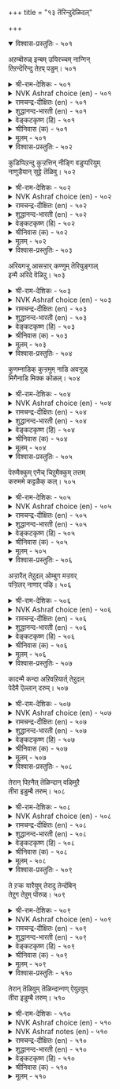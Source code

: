 +++
title = "१३ तॆरिन्दुदॆळिदल्"

+++


<details open><summary>विश्वास-प्रस्तुतिः - ५०१</summary>

अऱम्बॊरुळ् इन्बम् उयिरच्चम् नान्गिन्  
तिऱन्दॆरिन्दु तेऱप् पडुम्।       ५०१
</details>

<details><summary>श्री-राम-देशिकः - ५०१</summary>

धर्मकामार्थभीत्याद्यैः उपायैः सुपरीक्ष्य तान् ।  
लब्धप्रत्ययवान् भूपः कार्ये भ्रुत्यान् नियोजयेत् ॥ ५०१॥
</details>

<details><summary>NVK Ashraf choice (en) - ५०१</summary>

०५०१
Before you trust, test people's attitude to these four:
Virtue, wealth, love and survival. *
(J. Narayanaswamy)
</details>

<details><summary>रामचन्द्र-दीक्षितः (en) - ५०१</summary>

501\. aṟam, poruḷ, iṉpam, uyir accam, nāṉkiṉ  
tiṟam terintu tēṟappaṭum.

501\. One should be chosen after patting one to a fourfold test of righteousness, wealth, inclination and fear of life and death.  
</details>

<details><summary>शुद्धानन्द-भारती (en) - ५०१</summary>

1\. அறம்பொருள் இன்பம் உயிரெச்சம் நான்கின்  
திறந்தெரிந்து தேறப் படும்  
Pleasure, gold, fear of life Virtue-  
Test by these four and trust the true.        501  
</details>

<details><summary>वेङ्कटकृष्ण (हि) - ५०१</summary>

501
धर्म-अर्थ औ’ काम से, मिला प्राण-भय चार ।  
इन उपधाओं से परख, विश्वस्त है विचार ॥
</details>

<details><summary>श्रीनिवास (क) - ५०१</summary>

501. (ऒब्बन) धार्मिक नडतॆ, धनासक्ति, कामासक्ति, जीवभय- ई नाल्कु गुणगळन्नु शोधिसिद तरुवायवे अवनन्नु (मन्त्रि) कॆलसक्कॆ अर्हनॆन्दु तीर्मानिसबेकु.

</details>

<details><summary>मूलम् - ५०१</summary>

अऱम्बॊरुळ् इऩ्पम् उयिरच्चम् नाऩ्किऩ्
तिऱन्दॆरिन्दु तेऱप् पडुम्। ५०१
</details>

<details open><summary>विश्वास-प्रस्तुतिः - ५०२</summary>

कुडिप्पिऱन्दु कुऱ्ऱत्तिन् नीङ्गि वडुप्परियुम्  
नाणुडैयान् सुट्टे तॆळिवु।       ५०२
</details>

<details><summary>श्री-राम-देशिकः - ५०२</summary>

निर्दोषित्वं कुलीनत्वं लज्जा पापेषु भीरुता ।  
एतैर्गुणैतान् राजा विश्वसेन्निजसेवकान् ॥ ५०२॥
</details>

<details><summary>NVK Ashraf choice (en) - ५०२</summary>

०५०२
Noble heritage, freedom from faults and shame of blame
Are some norms to choose.
(J. Narayanaswamy)
</details>

<details><summary>रामचन्द्र-दीक्षितः (en) - ५०२</summary>

502\. kuṭip piṟantu, kuṟṟattiṉ nīṅki, vaṭup pariyum  
nāṇ uṭaiyāṉkaṭṭē teḷivu.

502\. One of good family, free of faults, and possessed of a wholesome fear of sin, should be chosen.  
</details>

<details><summary>शुद्धानन्द-भारती (en) - ५०२</summary>

2\. குடிப்பிறந்து குற்றத்தின் நீங்கி வடுப்பரியும்  
நாணுடையான் கட்டே தெளிவு  
Spotless name of noble birth  
Shamed of stain-that choice is worth.        502  
</details>

<details><summary>वेङ्कटकृष्ण (हि) - ५०२</summary>

502
जो कुलीन निर्दोष हो, निन्दा से भयभीत ।  
तथा लजीला हो वही, विश्वस्त है पुनीत ॥
</details>

<details><summary>श्रीनिवास (क) - ५०२</summary>

502. उत्तम कुलदल्लि हुट्टि, दोषगळन्नु नीगिकॊण्डु निन्दात्मक कार्यगळन्नु माडलञ्जुव, लज्जॆयुळ्ळवनन्ने नम्बि (ऒन्दु कॆलसक्कॆ) तीर्मानिसबेकु.

</details>

<details><summary>मूलम् - ५०२</summary>

कुडिप्पिऱन्दु कुऱ्ऱत्तिऩ् नीङ्गि वडुप्परियुम्
नाणुडैयाऩ् सुट्टे तॆळिवु। ५०२
</details>

<details open><summary>विश्वास-प्रस्तुतिः - ५०३</summary>

अरियगऱ्ऱु आसऱ्ऱार् कण्णुम् तॆरियुङ्गाल्  
इन्मै अरिदे वॆळिऱु।       ५०३
</details>

<details><summary>श्री-राम-देशिकः - ५०३</summary>

पूर्वोक्तदोषशून्येषु पण्डिताग्रेसरेष्वपि ।  
विचार्यमाणेत्वज्ञानं नूनं द्रष्टुं हि शक्यते ॥ ५०३॥
</details>

<details><summary>NVK Ashraf choice (en) - ५०३</summary>

०५०३
Even the widely-read and faultless, when scrutinized,
Are rarely found free of ignorance.
(P.S. Sundaram), (Satguru Subramuniyaswami)
</details>

<details><summary>रामचन्द्र-दीक्षितः (en) - ५०३</summary>

503\. ariya kaṟṟu, ācu aṟṟārkaṇṇum, teriyuṅkāl  
iṉmai aritē, veḷiṟu.

503\. One may be an unblemished man and of vast learning; but it is rare to find one free from ignorance.  
</details>

<details><summary>शुद्धानन्द-भारती (en) - ५०३</summary>

3\. அரியகற்று ஆசற்றார் கண்ணும் தெரியுங்கால்  
இன்மை அரிதே வெளிறு  
Though deep scholars of stainless sense  
Rare is freedom from ignorance.        503  
</details>

<details><summary>वेङ्कटकृष्ण (हि) - ५०३</summary>

503
ज्ञाता विशिष्ट शास्त्र के, औ’ निर्दोष स्वभाव ।  
फिर भी परखो तो उन्हें, नहिं अज्ञता-अभाव ॥
</details>

<details><summary>श्रीनिवास (क) - ५०३</summary>

503. दुर्लभ ग्रन्थगळन्नु ओदि तिळिदु, दोषगळन्नु निवारिसिकॊण्डवरन्नु परीक्षिसुवागलू (अवरल्लि) अज्ञानविल्लदिरुवुदु अपरूपवॆम्बुदु कण्डु बरुवुदु.

</details>

<details><summary>मूलम् - ५०३</summary>

अरियगऱ्ऱु आसऱ्ऱार् कण्णुम् तॆरियुङ्गाल्
इऩ्मै अरिदे वॆळिऱु। ५०३
</details>

<details open><summary>विश्वास-प्रस्तुतिः - ५०४</summary>

कुणम्नाडिक् कुऱ्ऱमुम् नाडि अवऱ्ऱुळ्  
मिगैनाडि मिक्क कॊळल्।       ५०४
</details>

<details><summary>श्री-राम-देशिकः - ५०४</summary>

दोषं गुणं वा कस्मिश्चित् स्थितं विज्ञाय तत्त्वतः ।  
ग्राह्यः स्याद् गुणभूयिष्ठः त्याज्यो विविधदोषभाक् ॥ ५०४॥
</details>

<details><summary>NVK Ashraf choice (en) - ५०४</summary>

०५०४
Weigh a man's merits and also his defects.
Whichever weighs more is his nature.
(V.V.S. Aiyar), (P.S. Sundaram)
</details>

<details><summary>रामचन्द्र-दीक्षितः (en) - ५०४</summary>

504\. kuṇam nāṭi, kuṟṟamum nāṭi, avaṟṟuḷ  
mikai nāṭi, mikka koḷal!.

504\. Examine the good and bad in a person and judge his character according to what predominates in his composition.  
</details>

<details><summary>शुद्धानन्द-भारती (en) - ५०४</summary>

4\. குணம்நாடிக் குற்றமும் நாடி அவற்றுள்  
மிகைநாடி மிக்க கொளல்  
Good and evil in man weigh well  
Judge him by virtues which prevail.        504  
</details>

<details><summary>वेङ्कटकृष्ण (हि) - ५०४</summary>

504
परख गुणों को फिर परख, दोषों को भी छान ।  
उनमें बहुतायत परख, उससे कर पहचान ॥
</details>

<details><summary>श्रीनिवास (क) - ५०४</summary>

504. (अरसनादवनु) (ऒब्बन) गुण, दोषगळन्नु परीक्षिसि, अवनल्लि उळिद गुणगळेनॆम्बुदु विचारिसि, अवुगळिन्द अर्हतॆयन्नु कुरितु तीर्मानक्कॆ बरबेकु.

</details>

<details><summary>मूलम् - ५०४</summary>

कुणम्नाडिक् कुऱ्ऱमुम् नाडि अवऱ्ऱुळ्
मिगैनाडि मिक्क कॊळल्। ५०४
</details>

<details open><summary>विश्वास-प्रस्तुतिः - ५०५</summary>

पॆरुमैक्कुम् एनैच् चिऱुमैक्कुम् तत्तम्  
करुममे कट्टळैक् कल्।       ५०५
</details>

<details><summary>श्री-राम-देशिकः - ५०५</summary>

महत्वं कस्यचित् पुंसो नीचत्वमपरस्य च ।  
ज्ञातुं तयोर्वृत्तिरेव निकषोपलतां व्रजेत् ॥ ५०५॥
</details>

<details><summary>NVK Ashraf choice (en) - ५०५</summary>

०५०५
A man's deeds are the touchstone of his
Greatness and littleness.
(W.H. Drew and J. Lazarus)
</details>

<details><summary>रामचन्द्र-दीक्षितः (en) - ५०५</summary>

505\. perumaikkum, ēṉaic ciṟumaikkum, tattam  
karumamē kaṭṭaḷaik kal.

505\. One’s own deed is the touchstone of one’s greatness and littleness.  
</details>

<details><summary>शुद्धानन्द-भारती (en) - ५०५</summary>

5\. பெருமைக்கும் ஏனைச் சிறுமைக்கும் தத்தம்  
கருமமே கட்டளைக் கல்  
By the touchstone of deeds is seen  
If any one is great or mean.        505  
</details>

<details><summary>वेङ्कटकृष्ण (हि) - ५०५</summary>

505
महिमा या लघिमा सही, इनकी करने जाँच ।  
नर के निज निज कर्म ही, बनें कसौटी साँच ॥
</details>

<details><summary>श्रीनिवास (क) - ५०५</summary>

505. ऒब्बनल्लिरुव हिरिय गुणगळिगू, अल्प गुणगळिगू, अवनिगॆ दत्तवागि बन्द कर्मवे ऒरॆगल्लागुवुदु.

</details>

<details><summary>मूलम् - ५०५</summary>

पॆरुमैक्कुम् एऩैच् चिऱुमैक्कुम् तत्तम्
करुममे कट्टळैक् कल्। ५०५
</details>

<details open><summary>विश्वास-प्रस्तुतिः - ५०६</summary>

अऱ्ऱारैत् तेऱुदल् ओम्बुग मऱ्ऱवर्  
पऱ्ऱिलर् नाणार् पऴि।       ५०६
</details>

<details><summary>श्री-राम-देशिकः - ५०६</summary>

न कुर्यात्प्रत्ययं बन्धुविंहीनेषु जनेष्विह ।  
बन्धुबन्धविहीनत्वात् न निन्दां गणयन्ति ते ॥ ५०६॥
</details>

<details><summary>NVK Ashraf choice (en) - ५०६</summary>

०५०६
Choose not men who have no kindred.
With no bonds to restrain, they dread no shame. *
(P.S. Sundaram), (G.U. Pope)
</details>

<details><summary>रामचन्द्र-दीक्षितः (en) - ५०६</summary>

506\. aṟṟārait tēṟutal ōmpuka; maṟṟu avar  
paṟṟu ilar; nāṇār paḻi.

506\. Choose not persons who have no kith and kin, and who possesses no social instincts, they will be callous of heart and dread no crime.  
</details>

<details><summary>शुद्धानन्द-भारती (en) - ५०६</summary>

6\. அற்றாரைத் தேறுதல் ஓம்புக மற்றவர்  
பற்றிலர் நாணார் பழி  
Choose not those men without kinsmen  
Without affine or shame of sin.        506  
</details>

<details><summary>वेङ्कटकृष्ण (हि) - ५०६</summary>

506
विश्वसनीय न मानिये, बन्धुहीन जो लोग ।  
निन्दा से लज्जित न हैं, स्नेह शून्य वे लोग ॥
</details>

<details><summary>श्रीनिवास (क) - ५०६</summary>

506. तम्मवरु ऎम्ब सम्बन्धवे इल्लदिरुववरन्नु अरसनादनु नम्बदॆ दूरविरिसबेकु; एकॆन्दरॆ अन्थवरु यार अङ्कॆयू इल्लदॆ तप्पु माडलू नाचुवुदिल्ल.

</details>

<details><summary>मूलम् - ५०६</summary>

अऱ्ऱारैत् तेऱुदल् ओम्बुग मऱ्ऱवर्
पऱ्ऱिलर् नाणार् पऴि। ५०६
</details>

<details open><summary>विश्वास-प्रस्तुतिः - ५०७</summary>

कादन्मै कन्दा अऱिवऱियार्त् तेऱुदल्  
पेदैमै ऎल्लान् दरुम्।       ५०७
</details>

<details><summary>श्री-राम-देशिकः - ५०७</summary>

कृत्वा प्रत्ययमज्ञेषु तेषां कार्ये नियोजनात् ।  
न केवलं कार्यहानिरज्ञतां विन्दते नृपः ॥ ५०७॥
</details>

<details><summary>NVK Ashraf choice (en) - ५०७</summary>

०५०७
To favour and select the incompetent out of love,
Leads to folly in all forms. *
(P.S. Sundaram), ( Shuddhananda Bharatiar)
</details>

<details><summary>रामचन्द्र-दीक्षितः (en) - ५०७</summary>

507\. kātaṉmai kantā, aṟivu aṟiyārt tēṟutal  
pētaimai ellām tarum.

507\. It is the height of folly to choose the ignorant blinded by affection.  
</details>

<details><summary>शुद्धानन्द-भारती (en) - ५०७</summary>

7\. காதன்மை கந்தா அறிவறியார்த் தேறுதல்  
பேதைமை யெல்லாம் தரும்  
On favour leaning fools you choose;  
Folly in all its forms ensues.        507  
</details>

<details><summary>वेङ्कटकृष्ण (हि) - ५०७</summary>

507
मूर्ख जनों पर प्रेमवश, जो करता विश्वास ।  
सभी तरह से वह बने, जड़ता का आवास ।  
</details>

<details><summary>श्रीनिवास (क) - ५०७</summary>

507. प्रीति, पक्षपातगळिन्द एनू अरियद मूर्खरन्नु नम्बि ऒन्दु कॆलसक्कॆ अरिसुवुदु, मूर्खतनद परमावधियॆनिसुत्तदॆ.

</details>

<details><summary>मूलम् - ५०७</summary>

कादऩ्मै कन्दा अऱिवऱियार्त् तेऱुदल्
पेदैमै ऎल्लान् दरुम्। ५०७
</details>

<details open><summary>विश्वास-प्रस्तुतिः - ५०८</summary>

तेरान् पिऱनैत् तॆळिन्दान् वऴिमुऱै  
तीरा इडुम्बै तरुम्।       ५०८
</details>

<details><summary>श्री-राम-देशिकः - ५०८</summary>

उदासीनान् प्रत्ययेन यः कार्येषु नियोजयेत् ।  
न केवलमयं नश्येत् किन्तु भाविपरम्परा ॥ ५०८॥
</details>

<details><summary>NVK Ashraf choice (en) - ५०८</summary>

०५०८
To choose a stranger untried
Will trouble one's line without end.
(P.S. Sundaram)
</details>

<details><summary>रामचन्द्र-दीक्षितः (en) - ५०८</summary>

508\. tērāṉ, piṟaṉait teḷintāṉ vaḻimuṟai  
tīrā iṭumpai tarum.

508\. To choose a stranger without knowing his traits results in one’s grief.  
</details>

<details><summary>शुद्धानन्द-भारती (en) - ५०८</summary>

8\. தேரான் பிறனைத் தெளிந்தான் வழிமுறை  
தீரா இடும்பை தரும்  
To trust an untried stranger brings  
Endless troubles on all our kins.        508  
</details>

<details><summary>वेङ्कटकृष्ण (हि) - ५०८</summary>

508
परखे बिन अज्ञात पर, किया अगर विश्वास ।  
संतित को चिरकाल तक, लेनी पड़े असाँस ॥
</details>

<details><summary>श्रीनिवास (क) - ५०८</summary>

508. बेरॊब्बन बग्गॆ ऒन्दू तिळियदॆ ऒन्दु कॆलसक्कॆ निर्धरिसुव अरसनु, (अवनिगॆ मात्रवल्लदॆ) अवन सन्ततिगू तीरद दुःखवन्नु तरुत्तानॆ.

</details>

<details><summary>मूलम् - ५०८</summary>

तेराऩ् पिऱऩैत् तॆळिन्दाऩ् वऴिमुऱै
तीरा इडुम्बै तरुम्। ५०८
</details>

<details open><summary>विश्वास-प्रस्तुतिः - ५०९</summary>

ते ऱऱ्क यारैयुम् तेरादु तेर्न्दबिन्  
तेऱुग तेऱुम् पॊरुळ्।       ५०९
</details>

<details><summary>श्री-राम-देशिकः - ५०९</summary>

विमृश्य विश्वसेत् सर्वान् विचारानन्तरं पुनः ।  
अविश्वासं विना तेषां युक्तं कार्येषु योजनम् ॥ ५०९॥
</details>

<details><summary>NVK Ashraf choice (en) - ५०९</summary>

०५०९
Trust none untried, and after trial
Entrust him with the trusted job.
(P.S. Sundaram), (N.V.K. Ashraf)
</details>

<details><summary>रामचन्द्र-दीक्षितः (en) - ५०९</summary>

509\. tēṟaṟka yāraiyum, tērātu; tērnta piṉ,  
tēṟuka, tēṟum poruḷ.

509\. Let men be chosen with deliberate care; when once the choice is made, let no suspicions crump into your soul.  
</details>

<details><summary>शुद्धानन्द-भारती (en) - ५०९</summary>

9\. தேறற்க யாரையும் தேராது தேர்ந்தபின்  
தேறுக தேறும் பொருள்  
Trust not without testing and then  
Find proper work for trusted men.        509  
</details>

<details><summary>वेङ्कटकृष्ण (हि) - ५०९</summary>

509
किसी व्यक्ति पर मत करो, परखे बिन विश्वास ।  
बेशक सौंपो योग्य यद, करने पर विश्वास ॥
</details>

<details><summary>श्रीनिवास (क) - ५०९</summary>

509. अरसनादवनु यारन्नू हिन्नॆलॆ अरियदॆ नम्बकूडदु. चॆन्नागि परिशीलिसिद मेलॆ अवरल्लि नम्बतक्क गुणगळन्नु कण्डु नम्बबेकु.

</details>

<details><summary>मूलम् - ५०९</summary>

ते ऱऱ्क यारैयुम् तेरादु तेर्न्दबिऩ्
तेऱुग तेऱुम् पॊरुळ्। ५०९
</details>

<details open><summary>विश्वास-प्रस्तुतिः - ५१०</summary>

तेरान् तॆळिवुम् तॆळिन्दान्गण् ऐयुऱवुम्  
तीरा इडुम्बै तरुम्।       ५१०
</details>

<details><summary>श्री-राम-देशिकः - ५१०</summary>

अविमृश्यैव विश्वासः विमृष्टस्य परिग्रहे ।  
अविश्वासः इतीत्येतदुभयं खेददायकम् ॥ ५१०॥
</details>

<details><summary>NVK Ashraf choice (en) - ५१०</summary>

०५१०
Trusting those untested and suspecting those tested,
Both lead to endless trouble. *
(K.R. Srinivasa Iyengar)
</details>

<details><summary>NVK Ashraf notes (en) - ५१०</summary>

५१०. If this verse is taken out of this context of "Testing and choosing", and placed under "Realization" [Chapter ३६: मॆय्युणर्दल्], the words "तेरान्" could mean 'muddled', “तॆळिन्दान्" could mean "Clarified/realized" and "ऐयुऱवुम्" could be taken to mean 'doubts'. The couplet then could well mean "The clarity claimed by a muddled-head and the doubts of a Realized, both cause endless trouble". The idea is that the realized souls should have no doubts and the unrealized cannot claim to be free of doubts.
</details>

<details><summary>रामचन्द्र-दीक्षितः (en) - ५१०</summary>

510\. tērāṉ teḷivum, teḷintāṉkaṇ aiyuṟavum,  
tīrā iṭumpai tarum.

510\. To choose men with no forethought and to suspect them will land you in endless woes.  
</details>

<details><summary>शुद्धानन्द-भारती (en) - ५१०</summary>

10\. தேரான் தெளிவும் தெளிந்தான்கண் ஐயுறவும்  
தீரா இடும்பை தரும்.  
Trust without test; The trusted doubt;  
Both entail troubles in and out.        510  
</details>

<details><summary>वेङ्कटकृष्ण (हि) - ५१०</summary>

510
परखे बिन विश्वास भी, औ’ करके विश्वास ।  
फिर करना सन्देह भी, देते हैं चिर नाश ॥ 
</details>

<details><summary>श्रीनिवास (क) - ५१०</summary>

510. (ऒब्बनन्नु) तिळियदॆ नम्बुवुदू, नम्बिद मेलॆ अवनन्नु सन्देहिसुवुदू अरसनिगॆ तीरद दुःखवन्नु उण्टुमाडुत्तवॆ.
</details>

<details><summary>मूलम् - ५१०</summary>

तेराऩ् तॆळिवुम् तॆळिन्दाऩ्कण् ऐयुऱवुम्
तीरा इडुम्बै तरुम्। ५१०
</details>


